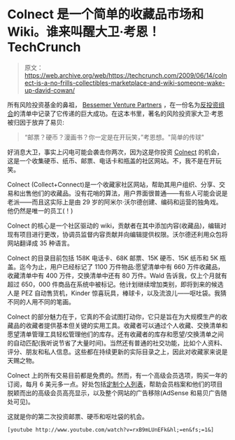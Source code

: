 # Colnect 是一个简单的收藏品市场和 Wiki。谁来叫醒大卫·考恩！TechCrunch

> 原文：<https://web.archive.org/web/https://techcrunch.com/2009/06/14/colnect-is-a-no-frills-collectibles-marketplace-and-wiki-someone-wake-up-david-cowan/>

所有风险投资基金的鼻祖， [Bessemer Venture Partners](https://web.archive.org/web/20221001173515/http://www.bvp.com/) ，在一份名为[反投资组合](https://web.archive.org/web/20221001173515/http://www.bvp.com/Portfolio/AntiPortfolio.aspx)的清单中记录了它传递的巨大成功。在这本书里，著名的风险投资家大卫·考恩被归因于放弃了易贝:

> “邮票？硬币？漫画书？你一定是在开玩笑，”考恩想。"简单的传球"

好消息大卫，事实上闪电可能会袭击你两次，因为这是你投资 [Colnect](https://web.archive.org/web/20221001173515/http://www.colnect.com/) 的机会，这是一个收集硬币、纸币、邮票、电话卡和瓶盖的社区网站。不，我不是在开玩笑。

Colnect (Collect+Connect)是一个收藏家社区网站，帮助其用户组织、分享、交易和出售他们的收藏品。没有花哨的算法，用户界面很普通——有些人可能会说是老派——而且这实际上是由 29 岁的阿米尔·沃尔德创建、编码和运营的独角戏。他仍然是唯一的员工(！)

Colnect 的核心是一个社区驱动的 wiki，贡献者在其中添加内容(收藏品)，编辑对现有项目进行更改，协调员监督内容贡献并向编辑提供权限。沃尔德还利用众包将网站翻译成 35 种语言。

Colnect 的目录目前包括 158K 电话卡、68K 邮票、15K 硬币、15K 纸币和 5K 瓶盖。迄今为止，用户已经标记了 1100 万件物品:愿望清单中有 660 万件收藏品，收藏清单中有 400 万件，交换清单中还有 80 万件。Wald 告诉我，仅上个月就有超过 650，000 件商品在系统中被标记。他计划继续增加类别，即将到来的候选人是 PEZ 自动售货机，Kinder 惊喜玩具，棒球卡，以及流浪儿——呕吐袋。我猜不同的人用不同的笔画。

Colnect 的部分魅力在于，它真的不会试图打动你，它只是旨在为大规模生产的收藏品的收藏者提供基本但关键的实用工具。收藏者可以通过个人收藏、交换清单和愿望清单管理工具轻松管理他们的库存。还有收藏者的库存和愿望/交换清单之间的自动匹配(我听说节省了大量时间)。当然还有普通的社交功能，比如个人资料、评分、朋友和私人信息。这些都在持续更新的实际目录之上，因此对收藏家来说是天赐之物。

Colnect 上的所有交易目前都是免费的。然而，有一个高级会员选项，购买一年的订阅，每月 6 美元多一点。好处包括[定制个人列表](https://web.archive.org/web/20221001173515/http://colnect.com/en/help/content/premium_personal_lists/)，帮助会员档案和他们的项目脱颖而出的高级会员高亮显示，以及整个网站的广告移除(AdSense 和易贝广告随处可见)。

这就是你的第二次投资邮票、硬币和呕吐袋的机会。

`[youtube http://www.youtube.com/watch?v=rxB9mLUnEFk&hl;=en&fs;=1&]`
